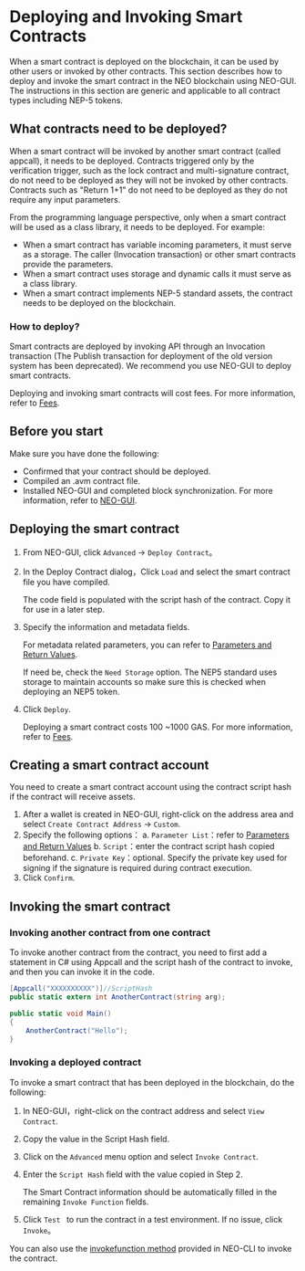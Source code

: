 # Deploying and Invoking Smart Contracts

When a smart contract is deployed on the blockchain, it can be used by other users or invoked by other contracts. This section describes how to deploy and invoke the smart contract in the NEO blockchain using NEO-GUI. The instructions in this section are generic and applicable to all contract types including NEP-5 tokens. 

## What contracts need to be deployed?

When a smart contract will be invoked by another smart contract (called appcall), it needs to be deployed. Contracts triggered only by the verification trigger, such as the lock contract and multi-signature contract, do not need to be deployed as they will not be invoked by other contracts. Contracts such as "Return 1+1" do not need to be deployed as they do not require any input parameters.

From the programming language perspective, only when a smart contract will be used as a class library, it needs to be deployed. For example: 

- When a smart contract has variable incoming parameters, it must serve as a storage. The caller (Invocation transaction) or other smart contracts provide the parameters.
- When a smart contract uses storage and dynamic calls it must serve as a class library.
- When a smart contract implements NEP-5 standard assets, the contract needs to be deployed on the blockchain.

### How to deploy?

Smart contracts are deployed by invoking API through an Invocation transaction (The Publish transaction for deployment of the old version system has been deprecated). We recommend you use NEO-GUI to deploy smart contracts. 

Deploying and invoking smart contracts will cost fees. For more information, refer to [Fees](../fees.md).

## Before you start
Make sure you have done the following:

- Confirmed that your contract should be deployed. 
- Compiled an .avm contract file.
- Installed NEO-GUI and completed block synchronization. For more information, refer to [NEO-GUI](../../node/gui/install.md).

## Deploying the smart contract

1. From NEO-GUI, click `Advanced` -> `Deploy Contract`。

2. In the Deploy Contract dialog，Click `Load` and select the smart contract file you have compiled.

   The code field is populated with the script hash of the contract. Copy it for use in a later step.

3. Specify the information and metadata fields.

   For metadata related parameters, you can refer to [Parameters and Return Values](Parameter.md).

   If need be, check the `Need Storage` option. The NEP5 standard uses storage to maintain accounts so make sure this is checked when deploying an NEP5 token.

4. Click `Deploy`.

   Deploying a smart contract costs 100 ~1000 GAS. For more information, refer to [Fees](../fees.md).

## Creating a smart contract account   

You need to create a smart contract account using the contract script hash if the contract will receive assets.

1. After a wallet is created in NEO-GUI, right-click on the address area and select `Create Contract Address` -> `Custom`.
2. Specify the following options：
   a. `Parameter List`：refer to [Parameters and Return Values](Parameter.md)
   b. `Script`：enter the contract script hash copied beforehand. 
   c. `Private Key`：optional. Specify the private key used for signing if the signature is required during contract execution.
3. Click `Confirm`.

## Invoking the smart contract

### Invoking another contract from one contract

To invoke another contract from the contract, you need to first add a statement in C# using Appcall and the script hash of the contract to invoke, and then you can invoke it in the code. 

```c#
[Appcall("XXXXXXXXXX")]//ScriptHash
public static extern int AnotherContract(string arg);

public static void Main()
{
    AnotherContract("Hello");    
}
```

### Invoking a deployed contract

To invoke a smart contract that has been deployed in the blockchain, do the following:

1. In NEO-GUI，right-click on the contract address and select `View Contract`. 

2. Copy the value in the Script Hash field.

3. Click on the `Advanced` menu option and select `Invoke Contract`.

4. Enter the `Script Hash` field with the value copied in Step 2. 

   The Smart Contract information should be automatically filled in the remaining `Invoke Function` fields.

5. Click `Test ` to run the contract in a test environment. If no issue, click `Invoke`。

You can also use the [invokefunction method](../../reference/rpc/latest-version/api/invokefunction.md) provided in NEO-CLI to invoke the contract.
